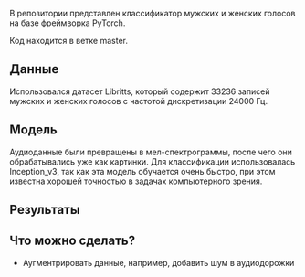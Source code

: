 В репозитории представлен классификатор мужских и женских голосов на базе фреймворка PyTorch.

Код находится в ветке master.


## Данные

Использовался датасет Libritts, который содержит 33236 записей мужских и женских голосов с частотой дискретизации 24000 Гц.


## Модель

Аудиоданные были превращены в мел-спектрограммы, после чего они обрабатывались уже как картинки.
Для классификации использовалась Inception_v3, так как эта модель обучается очень быстро, при этом известна хорошей точностью в задачах компьютерного зрения.

## Результаты

## Что можно сделать?

- Аугментрировать данные, например, добавить шум в аудиодорожки
